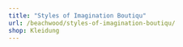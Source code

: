 ```yaml
---
title: "Styles of Imagination Boutiqu"
url: /beachwood/styles-of-imagination-boutiqu/
shop: Kleidung
---
```

